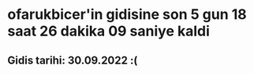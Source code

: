 # ofarukbicer'in gidisine son 5 gun 18 saat 26 dakika 09 saniye kaldi

## Gidis tarihi: 30.09.2022 :(